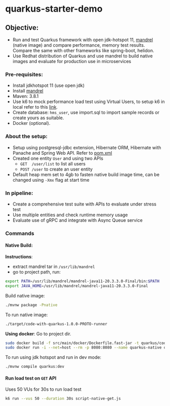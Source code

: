 # quarkus-starter-demo
## Objective:
- Run and test Quarkus framework with open jdk-hotspot 11, [mandrel](https://github.com/graalvm/mandrel/blob/default/README.md) (native image) and compare performance, memory test results. Compare the same with other frameworks like spring-boot, helidon.
- Use Redhat distribution of Quarkus and use mandrel to build native images and evaluate for production use in microservices

### Pre-requisites:
* Install jdkhotspot 11 (use open jdk)
* Install [mandrel](https://github.com/graalvm/mandrel/blob/default/README.md)
* Maven: 3.8.1
* Use k6 to mock performance load test using Virtual Users, to setup k6 in local refer to this [link](https://k6.io/docs/getting-started/installation/).
* Create database: `hms_user`, use import.sql to import sample records or create yours as suitable.
* Docker (optional).

### About the setup:
- Setup using postgresql-jdbc extension, Hibernate ORM, Hibernate with Panache and Spring Web API.
Refer to [pom.xml](https://github.com/pranay-s/springboot-starter-demo/blob/main/pom.xml)
- Created one entity `User` and using two APIs
  * `GET  /user/list` to list all users
  * `POST /user` to create an user entity
- Default heap mem set to 4gb to fasten native build image time, can be changed using `-Xmx` flag at start time

### In pipeline:
- Create a comprehensive test suite with APIs to evaluate under stress test
- Use multiple entities and check runtime memory usage
- Evaluate use of gRPC and integrate with Async Queue service

### Commands
#### Native Build:
**Instructions**:
- extract mandrel tar in `/usr/lib/mandrel`
- go to project path, run:
```sh
export PATH=/usr/lib/mandrel/mandrel-java11-20.3.3.0-Final/bin:$PATH
export JAVA_HOME=/usr/lib/mandrel/mandrel-java11-20.3.3.0-Final
```
Build native image:
```sh
./mvnw package -Pnative
```
To run native image:
```sh
./target/code-with-quarkus-1.0.0-PROTO-runner
```
**Using docker**:
Go to project dir.
```sh
sudo docker build -f src/main/docker/Dockerfile.fast-jar -t quarkus/code-with-quarkus-fast-jar .
sudo docker run -i --net=host --rm -p 8080:8080 --name quarkus-native quarkus/code-with-quarkus
```
To run using jdk hotspot and run in dev mode:
```sh
./mvnw compile quarkus:dev
```
#### Run load test on `GET` API
Uses 50 VUs for 30s to run load test
```sh
k6 run --vus 50 --duration 30s script-native-get.js
```
